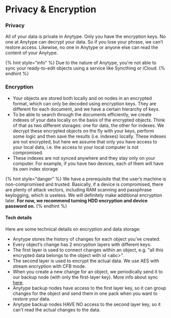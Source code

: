 # Privacy & Encryption

### Privacy <a href="#privacy" id="privacy"></a>

All of your data is private in Anytype. Only you have the encryption keys. No one at Anytype can decrypt your data. So if you lose your phrase, we can’t restore access. Likewise, no one in Anytype or anyone else can read the content of your Anytype.

{% hint style="info" %}
Due to the nature of Anytype, you're not able to sync your ready-to-edit objects using a service like Syncthing or iCloud.
{% endhint %}

### Encryption <a href="#keychain" id="keychain"></a>

* Your objects are stored both locally and on nodes in an encrypted format, which can only be decoded using encryption keys. They are different for each document, and we have a certain hierarchy of keys.
* To be able to search through the documents efficiently, we create indexes of your data locally on the basis of the encrypted objects. Think of that as two different storages: one for data, the other for indexes. We decrypt these encrypted objects on the fly with your keys, perform some logic and then save the results (i.e. indexes) locally. These indexes are not encrypted, but here we assume that only you have access to your local data, i.e. the access to your local computer is not compromised.
* These indexes are not synced anywhere and they stay only on your computer. For example, if you have two devices, each of them will have its own index storage

{% hint style="danger" %}
We have a prerequisite that the user’s machine is non-compromised and trusted. Basically, if a device is compromised, there are plenty of attack vectors, including RAM scanning and passphrase keylogging, which is useless. We will definitely make additional encryption later. **For now, we recommend turning HDD encryption and device password on.**
{% endhint %}

#### Tech details <a href="#tech-details" id="tech-details"></a>

Here are some technical details on encryption and data storage:

* Anytype stores the history of changes for each object you’ve created.
* Every object’s change has 2 encryption layers with different keys.
* The first layer is used to connect changes within an object, e.g. "all this encrypted data belongs to the object with id \<abc>".
* The second layer is used to encrypt the actual data. We use AES with stream encryption with CFB mode.
* When you create a new change for an object, we periodically send it to our backup node (with only the first-layer key). More info about sync [here](https://tech.anytype.io/any-sync/overview).
* Anytype backup nodes have access to the first layer key, so it can group changes for the object and send them in one pack when you want to restore your data.
* Anytype backup nodes HAVE NO access to the second layer key, so it can’t read the actual changes to the data.
